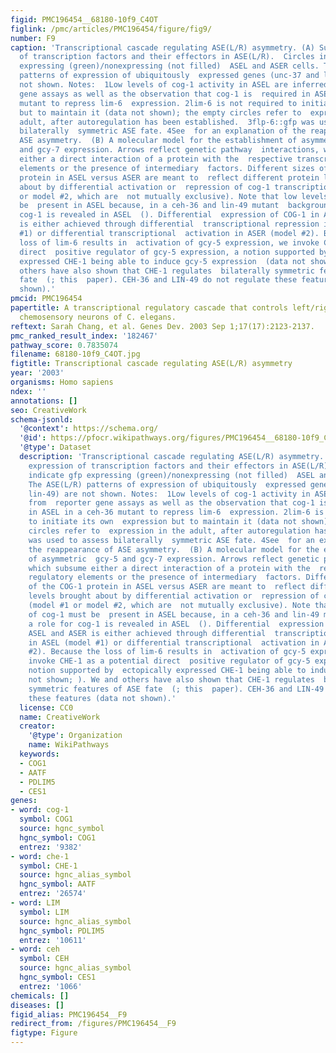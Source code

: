 ```yaml
---
figid: PMC196454__68180-10f9_C4OT
figlink: /pmc/articles/PMC196454/figure/fig9/
number: F9
caption: 'Transcriptional cascade regulating ASE(L/R) asymmetry. (A) Summary  of expression
  of transcription factors and their effectors in ASE(L/R).  Circles indicate gfp
  expressing (green)/nonexpressing (not filled)  ASEL and ASER cells. The ASE(L/R)
  patterns of expression of ubiquitously  expressed genes (unc-37 and lin-49) are
  not shown. Notes:  1Low levels of cog-1 activity in ASEL are inferred from  reporter
  gene assays as well as the observation that cog-1 is  required in ASEL in a ceh-36
  mutant to repress lim-6  expression. 2lim-6 is not required to initiate its own  expression
  but to maintain it (data not shown); the empty circles refer to  expression in the
  adult, after autoregulation has been established.  3flp-6::gfp was used to assess
  bilaterally  symmetric ASE fate. 4See  for an explanation of the reappearance of
  ASE asymmetry.  (B) A molecular model for the establishment of asymmetric  gcy-5
  and gcy-7 expression. Arrows reflect genetic pathway  interactions, which subsume
  either a direct interaction of a protein with the  respective transcriptional regulatory
  elements or the presence of intermediary  factors. Different sizes of the COG-1
  protein in ASEL versus ASER are meant to  reflect different protein levels brought
  about by differential activation or  repression of cog-1 transcription (model #1
  or model #2, which are  not mutually exclusive). Note that low levels of cog-1 must
  be  present in ASEL because, in a ceh-36 and lin-49 mutant  background, a role for
  cog-1 is revealed in ASEL  (). Differential  expression of COG-1 in ASEL and ASER
  is either achieved through differential  transcriptional repression in ASEL (model
  #1) or differential transcriptional  activation in ASER (model #2). Because the
  loss of lim-6 results in  activation of gcy-5 expression, we invoke CHE-1 as a potential
  direct  positive regulator of gcy-5 expression, a notion supported by  ectopically
  expressed CHE-1 being able to induce gcy-5 expression  (data not shown; ). We and
  others have also shown that CHE-1 regulates  bilaterally symmetric features of ASE
  fate  (; this  paper). CEH-36 and LIN-49 do not regulate these features (data not
  shown).'
pmcid: PMC196454
papertitle: A transcriptional regulatory cascade that controls left/right asymmetry  in
  chemosensory neurons of C. elegans.
reftext: Sarah Chang, et al. Genes Dev. 2003 Sep 1;17(17):2123-2137.
pmc_ranked_result_index: '182467'
pathway_score: 0.7835074
filename: 68180-10f9_C4OT.jpg
figtitle: Transcriptional cascade regulating ASE(L/R) asymmetry
year: '2003'
organisms: Homo sapiens
ndex: ''
annotations: []
seo: CreativeWork
schema-jsonld:
  '@context': https://schema.org/
  '@id': https://pfocr.wikipathways.org/figures/PMC196454__68180-10f9_C4OT.html
  '@type': Dataset
  description: 'Transcriptional cascade regulating ASE(L/R) asymmetry. (A) Summary  of
    expression of transcription factors and their effectors in ASE(L/R).  Circles
    indicate gfp expressing (green)/nonexpressing (not filled)  ASEL and ASER cells.
    The ASE(L/R) patterns of expression of ubiquitously  expressed genes (unc-37 and
    lin-49) are not shown. Notes:  1Low levels of cog-1 activity in ASEL are inferred
    from  reporter gene assays as well as the observation that cog-1 is  required
    in ASEL in a ceh-36 mutant to repress lim-6  expression. 2lim-6 is not required
    to initiate its own  expression but to maintain it (data not shown); the empty
    circles refer to  expression in the adult, after autoregulation has been established.  3flp-6::gfp
    was used to assess bilaterally  symmetric ASE fate. 4See  for an explanation of
    the reappearance of ASE asymmetry.  (B) A molecular model for the establishment
    of asymmetric  gcy-5 and gcy-7 expression. Arrows reflect genetic pathway  interactions,
    which subsume either a direct interaction of a protein with the  respective transcriptional
    regulatory elements or the presence of intermediary  factors. Different sizes
    of the COG-1 protein in ASEL versus ASER are meant to  reflect different protein
    levels brought about by differential activation or  repression of cog-1 transcription
    (model #1 or model #2, which are  not mutually exclusive). Note that low levels
    of cog-1 must be  present in ASEL because, in a ceh-36 and lin-49 mutant  background,
    a role for cog-1 is revealed in ASEL  (). Differential  expression of COG-1 in
    ASEL and ASER is either achieved through differential  transcriptional repression
    in ASEL (model #1) or differential transcriptional  activation in ASER (model
    #2). Because the loss of lim-6 results in  activation of gcy-5 expression, we
    invoke CHE-1 as a potential direct  positive regulator of gcy-5 expression, a
    notion supported by  ectopically expressed CHE-1 being able to induce gcy-5 expression  (data
    not shown; ). We and others have also shown that CHE-1 regulates  bilaterally
    symmetric features of ASE fate  (; this  paper). CEH-36 and LIN-49 do not regulate
    these features (data not shown).'
  license: CC0
  name: CreativeWork
  creator:
    '@type': Organization
    name: WikiPathways
  keywords:
  - COG1
  - AATF
  - PDLIM5
  - CES1
genes:
- word: cog-1
  symbol: COG1
  source: hgnc_symbol
  hgnc_symbol: COG1
  entrez: '9382'
- word: che-1
  symbol: CHE-1
  source: hgnc_alias_symbol
  hgnc_symbol: AATF
  entrez: '26574'
- word: LIM
  symbol: LIM
  source: hgnc_alias_symbol
  hgnc_symbol: PDLIM5
  entrez: '10611'
- word: ceh
  symbol: CEH
  source: hgnc_alias_symbol
  hgnc_symbol: CES1
  entrez: '1066'
chemicals: []
diseases: []
figid_alias: PMC196454__F9
redirect_from: /figures/PMC196454__F9
figtype: Figure
---
```

